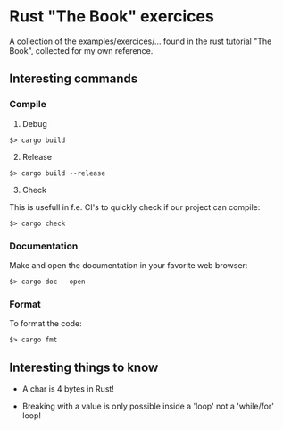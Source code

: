 Rust "The Book" exercices
=========================

A collection of the examples/exercices/... found in the rust tutorial "The Book", collected for my own reference.

Interesting commands
--------------------

### Compile ###

1. Debug
```
$> cargo build
```

2. Release
```
$> cargo build --release
```

3. Check

This is usefull in f.e. CI's to quickly check if our project can compile:
```
$> cargo check
```

### Documentation ###

Make and open the documentation in your favorite web browser:
```
$> cargo doc --open
```

### Format ###

To format the code:
```
$> cargo fmt
```

Interesting things to know
--------------------------

* A char is 4 bytes in Rust!

* Breaking with a value is only possible inside a 'loop' not a 'while/for' loop!
